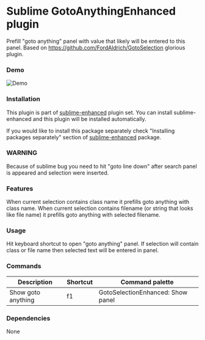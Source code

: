 # Sublime GotoAnythingEnhanced plugin

Prefill "goto anything" panel with value that likely will be entered to this
panel. Based on https://github.com/FordAldrich/GotoSelection glorious plugin.


### Demo

![Demo](https://github.com/shagabutdinov/sublime-enhanced-demos/raw/master/goto_anything_enhanced.gif "Demo")


### Installation

This plugin is part of [sublime-enhanced](http://github.com/shagabutdinov/sublime-enhanced)
plugin set. You can install sublime-enhanced and this plugin will be installed
automatically.

If you would like to install this package separately check "Installing packages
separately" section of [sublime-enhanced](http://github.com/shagabutdinov/sublime-enhanced)
package.


### WARNING

Because of sublime bug you need to hit "goto line down" after search panel is
appeared and selection were inserted.


### Features

When current selection contains class name it prefills goto anything with class
name. When current selection contains filename (or string that looks like file
name) it prefills goto anything with selected filename.


### Usage

Hit keyboard shortcut to open "goto anything" panel. If selection will contain
class or file name then selected text will be entered in panel.


### Commands

| Description        | Shortcut | Command palette                   |
|--------------------|----------|-----------------------------------|
| Show goto anything | f1       | GotoSelectionEnhanced: Show panel |


### Dependencies

None